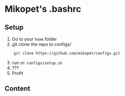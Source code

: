Mikopet's .bashrc
=================

Setup
-----

 1. Go to your `home` folder
 2. git clone the repo to configs/
```bash
    git clone https://github.com/mikopet/configs.git
```
 3. run `sh configs/setup.sh`
 4. ???
 5. Profit

Content
-------

